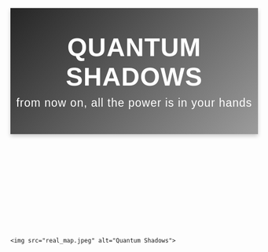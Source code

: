 <!DOCTYPE html>
<html lang="en">
<head>
    <meta charset="UTF-8">
    <meta name="viewport" content="width=device-width, initial-scale=1.0">
    <title>Quantum Shadows</title>
    <style>
        body {
            margin: 0;
            font-family: 'Gill Sans', 'Gill Sans MT', Calibri, 'Trebuchet MS', sans-serif;
        }
        header {
            background: linear-gradient(135deg, #252525, #9c9c9c);
            color: rgb(255, 255, 255);
            text-align: center;
            padding: 50px 0;
            font-size: 52px;
            font-weight: bold;
            box-shadow: 0 4px 8px rgba(0, 0, 0, 0.2);
            text-transform: uppercase;
            letter-spacing: 1px;
        }
        .power-text {
            font-size: 23px;
            font-weight: normal;
            color: #ffffff;
            letter-spacing: 1px;
            margin-top: 10px;
            text-transform: lowercase;
        }
        img {
            width: 100%;
            height: 90vh; /* Make the image take up 90% of the viewport height */
            object-fit: cover; /* Ensures the image covers the area without distortion */
        }
    </style>
</head>
<body>
    <header>
        Quantum Shadows
        <div class="power-text">from now on, all the power is in your hands</div>
    </header>

    <img src="real_map.jpeg" alt="Quantum Shadows">
</body>
</html>

